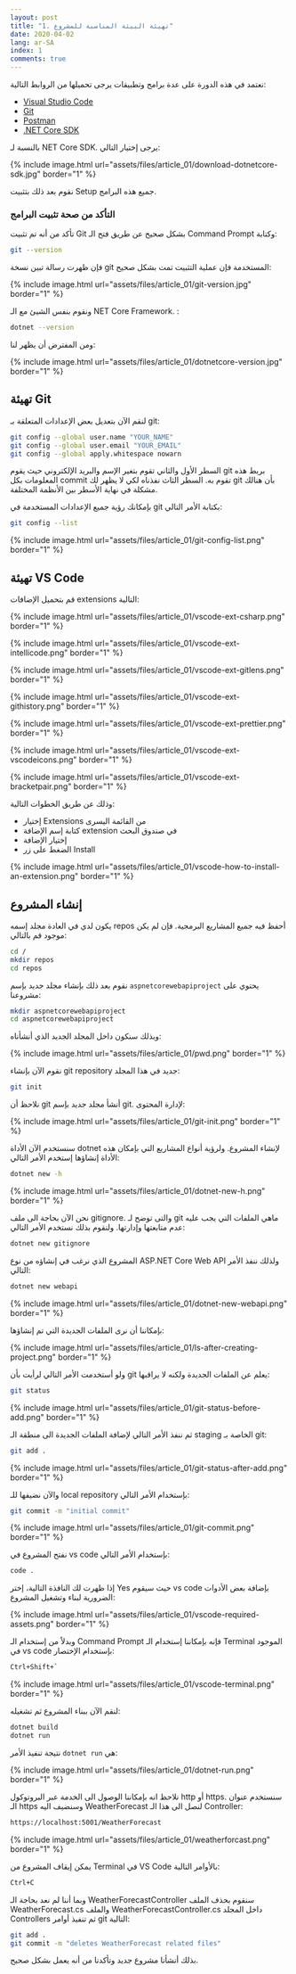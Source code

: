 ```yaml
---
layout: post
title: "1. تهيئة البيئة المناسبة للمشروع"
date: 2020-04-02
lang: ar-SA
index: 1
comments: true
---
```


نعتمد في هذه الدورة على عدة برامج وتطبيقات يرجى تحميلها من الروابط التالية:

* [Visual Studio Code](https://code.visualstudio.com)
* [Git](https://git-scm.com)
* [Postman](https://www.postman.com)
* [.NET Core SDK](https://dotnet.microsoft.com/download)

بالنسبة لـ NET Core SDK. يرجى إختيار التالي:

{% include image.html url="assets/files/article_01/download-dotnetcore-sdk.jpg" border="1" %}

نقوم بعد ذلك بتثبيت Setup جميع هذه البرامج.

### التأكد من صحة تثبيت البرامج

تأكد من أنه تم تثبيت Git بشكل صحيح عن طريق فتح الـ Command Prompt وكتابة:

```bash
git --version
```

فإن ظهرت رسالة تبين نسخة git المستخدمة فإن عملية التثبيت تمت بشكل صحيح:

{% include image.html url="assets/files/article_01/git-version.jpg" border="1" %}

ونقوم بنفس الشيئ مع الـ NET Core Framework. :

```bash
dotnet --version
```

ومن المفترض أن يظهر لنا:

{% include image.html url="assets/files/article_01/dotnetcore-version.jpg" border="1" %}

## تهيئة Git

لنقم الآن بتعديل بعض الإعدادات المتعلقة بـ git:

```bash
git config --global user.name "YOUR_NAME"
git config --global user.email "YOUR_EMAIL"
git config --global apply.whitespace nowarn
```

السطر الأول والثاني تقوم بتغير الإسم والبريد الإلكتروني حيث يقوم git بربط هذه المعلومات بكل commit تقوم به.
السطر الثاث نفذناه لكي لا يظهر لك git بأن هنالك مشكلة في نهاية الأسطر بين الأنظمة المختلفة.

بإمكانك رؤية جميع الإعدادات المستخدمة في git بكتابة الأمر التالي:

```bash
git config --list
```

{% include image.html url="assets/files/article_01/git-config-list.png" border="1" %}

## تهيئة VS Code

قم بتحميل الإضافات extensions التالية:

{% include image.html url="assets/files/article_01/vscode-ext-csharp.png" border="1" %}

{% include image.html url="assets/files/article_01/vscode-ext-intellicode.png" border="1" %}

{% include image.html url="assets/files/article_01/vscode-ext-gitlens.png" border="1" %}

{% include image.html url="assets/files/article_01/vscode-ext-githistory.png" border="1" %}

{% include image.html url="assets/files/article_01/vscode-ext-prettier.png" border="1" %}

{% include image.html url="assets/files/article_01/vscode-ext-vscodeicons.png" border="1" %}

{% include image.html url="assets/files/article_01/vscode-ext-bracketpair.png" border="1" %}

وذلك عن طريق الخطوات التالية:

* إختيار Extensions من القائمة اليسرى
* كتابة إسم الإضافة extension في صندوق البحث
* إختيار الإضافة
* الضغط على زر Install

{% include image.html url="assets/files/article_01/vscode-how-to-install-an-extension.png" border="1" %}

## إنشاء المشروع

يكون لدي في العادة مجلد إسمه repos أحفظ فيه جميع المشاريع البرمجية. فإن لم يكن موجود قم بالتالي:

```bash
cd /
mkdir repos
cd repos
```

نقوم بعد ذلك بإنشاء مجلد جديد بإسم `aspnetcorewebapiproject` يحتوي على مشروعنا:

```bash
mkdir aspnetcorewebapiproject
cd aspnetcorewebapiproject
```

وبذلك سنكون داخل المجلد الجديد الذي أنشأناه:

{% include image.html url="assets/files/article_01/pwd.png" border="1" %}

نقوم الآن بإنشاء git repository جديد في هذا المجلد:

```bash
git init
```

نلاحظ أن git أنشأ مجلد جديد بإسم git. لإدارة المحتوى:

{% include image.html url="assets/files/article_01/git-init.png" border="1" %}

سنستخدم الآن الأداة dotnet لإنشاء المشروع. ولرؤية أنواع المشاريع التي بإمكان هذه الأداة إنشاؤها إستخدم الأمر التالي:

```bash
dotnet new -h
```

{% include image.html url="assets/files/article_01/dotnet-new-h.png" border="1" %}

نحن الآن بحاجة الى ملف gitignore. والتى توضح لـ git ماهي الملفات التي يجب عليه عدم متابعتها وإدارتها. ولنقوم بذلك نستخدم الأمر التالي:

```bash
dotnet new gitignore
```

المشروع الذي نرغب في إنشاؤه من نوع ASP.NET Core Web API ولذلك ننفذ الأمر التالي:

```bash
dotnet new webapi
```

{% include image.html url="assets/files/article_01/dotnet-new-webapi.png" border="1" %}

بإمكاننا أن نرى الملفات الجديدة التي تم إنشاؤها:

{% include image.html url="assets/files/article_01/ls-after-creating-project.png" border="1" %}

ولو أستخدمت الأمر التالي لرأيت بأن git يعلم عن الملفات الجديدة ولكنه لا يراقبها:

```bash
git status
```

{% include image.html url="assets/files/article_01/git-status-before-add.png" border="1" %}

ثم ننفذ الأمر التالي لإضافة الملفات الجديدة الى منطقة الـ staging الخاصة بـ git:

```bash
git add .
```

{% include image.html url="assets/files/article_01/git-status-after-add.png" border="1" %}

والآن نضيفها للـ local repository بإستخدام الأمر التالي:

```bash
git commit -m "initial commit"
```

{% include image.html url="assets/files/article_01/git-commit.png" border="1" %}

نفتح المشروع في vs code بإستخدام الأمر التالي:

```bash
code .
```

إذا ظهرت لك النافذة التالية، إختر Yes حيث سيقوم vs code بإضافة بعض الأدوات الضرورية لبناء وتشغيل المشروع:

{% include image.html url="assets/files/article_01/vscode-required-assets.png" border="1" %}

وبدلاً من إستخدام الـ Command Prompt فإنه بإمكاننا إستخدام الـ Terminal الموجود في vs code بإستخدام الإختصار:

```bash
Ctrl+Shift+`
```

{% include image.html url="assets/files/article_01/vscode-terminal.png" border="1" %}

لنقم الآن ببناء المشروع ثم تشغيله:

```bash
dotnet build
dotnet run
```

نتيجة تنفيذ الأمر `dotnet run` هي:

{% include image.html url="assets/files/article_01/dotnet-run.png" border="1" %}

نلاحظ انه بإمكاننا الوصول الى الخدمة عبر البروتوكول http أو https. سنستخدم عنوان الـ https وسنضيف اليه WeatherForecast لنصل الى هذا الـ Controller:

```bash
https://localhost:5001/WeatherForecast
```

{% include image.html url="assets/files/article_01/weatherforcast.png" border="1" %}

يمكن إيقاف المشروع من Terminal في VS Code بالأوامر التالية:

```bash
Ctrl+C
```

وبما أننا لم نعد بحاجة الـ WeatherForecastController سنقوم بحذف الملف WeatherForecast.cs والملف  WeatherForecastController.cs داخل المجلد Controllers ثم تنفيذ أوامر git التالية:

```bash
git add .
git commit -m "deletes WeatherForecast related files"
```

بذلك أنشأنا مشروع جديد وتأكدنا من أنه يعمل بشكل صحيح.
